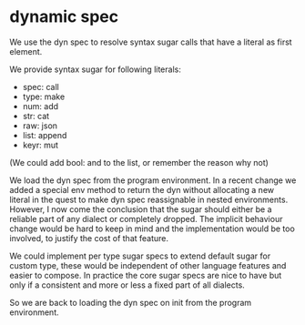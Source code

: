 dynamic spec
============

We use the dyn spec to resolve syntax sugar calls that have a literal as first element.

We provide syntax sugar for following literals:

  * spec: call
  * type: make
  * num: add
  * str: cat
  * raw: json
  * list: append
  * keyr: mut

(We could add bool: and to the list, or remember the reason why not)

We load the dyn spec from the program environment. In a recent change we added a special env method
to return the dyn without allocating a new literal in the quest to make dyn spec reassignable in
nested environments. However, I now come the conclusion that the sugar should either be a reliable
part of any dialect or completely dropped. The implicit behaviour change would be hard to keep in
mind and the implementation would be too involved, to justify the cost of that feature.

We could implement per type sugar specs to extend default sugar for custom type, these would be
independent of other language features and easier to compose. In practice the core sugar specs
are nice to have but only if a consistent and more or less a fixed part of all dialects.

So we are back to loading the dyn spec on init from the program environment.

